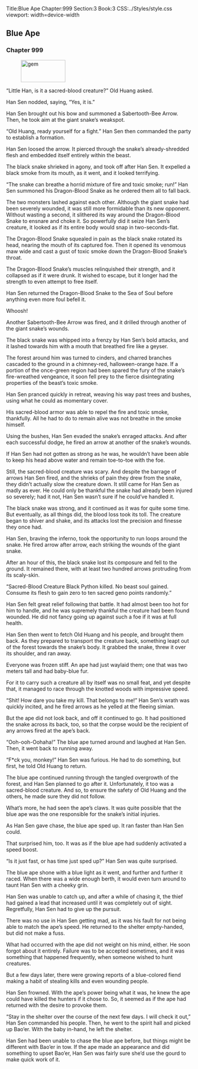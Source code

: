 Title:Blue Ape 
Chapter:999 
Section:3 
Book:3 
CSS:../Styles/style.css 
viewport: width=device-width
  
## Blue Ape
### Chapter 999
  
<figure>
	<img src="../Images/gem.gif" alt="gem" id="gem" width="120" height="60" />
</figure>
  

  
“Little Han, is it a sacred-blood creature?” Old Huang asked.

Han Sen nodded, saying, “Yes, it is.”

Han Sen brought out his bow and summoned a Sabertooth-Bee Arrow. Then, he took aim at the giant snake’s weakspot.

“Old Huang, ready yourself for a fight.” Han Sen then commanded the party to establish a formation.

Han Sen loosed the arrow. It pierced through the snake’s already-shredded flesh and embedded itself entirely within the beast.

The black snake shrieked in agony, and took off after Han Sen. It expelled a black smoke from its mouth, as it went, and it looked terrifying.

“The snake can breathe a horrid mixture of fire and toxic smoke; run!” Han Sen summoned his Dragon-Blood Snake as he ordered them all to fall back.

The two monsters lashed against each other. Although the giant snake had been severely wounded, it was still more formidable than its new opponent. Without wasting a second, it slithered its way around the Dragon-Blood Snake to ensnare and choke it. So powerfully did it seize Han Sen’s creature, it looked as if its entire body would snap in two-seconds-flat.

The Dragon-Blood Snake squealed in pain as the black snake rotated its head, nearing the mouth of its captured foe. Then it opened its venomous maw wide and cast a gust of toxic smoke down the Dragon-Blood Snake’s throat.

The Dragon-Blood Snake’s muscles relinquished their strength, and it collapsed as if it were drunk. It wished to escape, but it longer had the strength to even attempt to free itself.

Han Sen returned the Dragon-Blood Snake to the Sea of Soul before anything even more foul befell it.

Whoosh!

Another Sabertooth-Bee Arrow was fired, and it drilled through another of the giant snake’s wounds.

The black snake was whipped into a frenzy by Han Sen’s bold attacks, and it lashed towards him with a mouth that breathed fire like a geyser.

The forest around him was turned to cinders, and charred branches cascaded to the ground in a chimney-red, halloween-orange haze. If a portion of the once-green region had been spared the fury of the snake’s fire-wreathed vengeance, it soon fell prey to the fierce disintegrating properties of the beast’s toxic smoke.

Han Sen pranced quickly in retreat, weaving his way past trees and bushes, using what he could as momentary cover.

His sacred-blood armor was able to repel the fire and toxic smoke, thankfully. All he had to do to remain alive was not breathe in the smoke himself.

Using the bushes, Han Sen evaded the snake’s enraged attacks. And after each successful dodge, he fired an arrow at another of the snake’s wounds.

If Han Sen had not gotten as strong as he was, he wouldn’t have been able to keep his head above water and remain toe-to-toe with the foe.

Still, the sacred-blood creature was scary. And despite the barrage of arrows Han Sen fired, and the shrieks of pain they drew from the snake, they didn’t actually slow the creature down. It still came for Han Sen as madly as ever. He could only be thankful the snake had already been injured so severely; had it not, Han Sen wasn’t sure if he could’ve handled it.

The black snake was strong, and it continued as it was for quite some time. But eventually, as all things did, the blood loss took its toll. The creature began to shiver and shake, and its attacks lost the precision and finesse they once had.

Han Sen, braving the inferno, took the opportunity to run loops around the snake. He fired arrow after arrow, each striking the wounds of the giant snake.

After an hour of this, the black snake lost its composure and fell to the ground. It remained there, with at least two hundred arrows protruding from its scaly-skin.

“Sacred-Blood Creature Black Python killed. No beast soul gained. Consume its flesh to gain zero to ten sacred geno points randomly.”

Han Sen felt great relief following that battle. It had almost been too hot for him to handle, and he was supremely thankful the creature had been found wounded. He did not fancy going up against such a foe if it was at full health.

Han Sen then went to fetch Old Huang and his people, and brought them back. As they prepared to transport the creature back, something leapt out of the forest towards the snake’s body. It grabbed the snake, threw it over its shoulder, and ran away.

Everyone was frozen stiff. An ape had just waylaid them; one that was two meters tall and had baby-blue fur.

For it to carry such a creature all by itself was no small feat, and yet despite that, it managed to race through the knotted woods with impressive speed.

“Shit! How dare you take my kill. That belongs to me!” Han Sen’s wrath was quickly incited, and he fired arrows as he yelled at the fleeing simian.

But the ape did not look back, and off it continued to go. It had positioned the snake across its back, too, so that the corpse would be the recipient of any arrows fired at the ape’s back.

“Ooh-ooh-Oohaha!” The blue ape turned around and laughed at Han Sen. Then, it went back to running away.

“F*ck you, monkey!” Han Sen was furious. He had to do something, but first, he told Old Huang to return.

The blue ape continued running through the tangled overgrowth of the forest, and Han Sen planned to go after it. Unfortunately, it too was a sacred-blood creature. And so, to ensure the safety of Old Huang and the others, he made sure they did not follow.

What’s more, he had seen the ape’s claws. It was quite possible that the blue ape was the one responsible for the snake’s initial injuries.

As Han Sen gave chase, the blue ape sped up. It ran faster than Han Sen could.

That surprised him, too. It was as if the blue ape had suddenly activated a speed boost.

“Is it just fast, or has time just sped up?” Han Sen was quite surprised.

The blue ape shone with a blue light as it went, and further and further it raced. When there was a wide enough berth, it would even turn around to taunt Han Sen with a cheeky grin.

Han Sen was unable to catch up, and after a while of chasing it, the thief had gained a lead that increased until it was completely out of sight. Regretfully, Han Sen had to give up the pursuit.

There was no use in Han Sen getting mad, as it was his fault for not being able to match the ape’s speed. He returned to the shelter empty-handed, but did not make a fuss.

What had occurred with the ape did not weight on his mind, either. He soon forgot about it entirely. Failure was to be accepted sometimes, and it was something that happened frequently, when someone wished to hunt creatures.

But a few days later, there were growing reports of a blue-colored fiend making a habit of stealing kills and even wounding people.

Han Sen frowned. With the ape’s power being what it was, he knew the ape could have killed the hunters if it chose to. So, it seemed as if the ape had returned with the desire to provoke them.

“Stay in the shelter over the course of the next few days. I will check it out,” Han Sen commanded his people. Then, he went to the spirit hall and picked up Bao’er. With the baby in-hand, he left the shelter.

Han Sen had been unable to chase the blue ape before, but things might be different with Bao’er in tow. If the ape made an appearance and did something to upset Bao’er, Han Sen was fairly sure she’d use the gourd to make quick work of it.